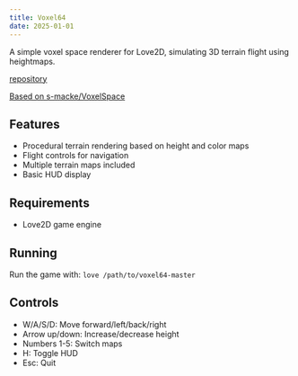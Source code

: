```yaml
---
title: Voxel64
date: 2025-01-01
---
```


A simple voxel space renderer for Love2D, simulating 3D terrain flight using heightmaps.

[repository](https://github.com/giovifav/voxel64)

[Based on s-macke/VoxelSpace](https://github.com/s-macke/VoxelSpace)

## Features

- Procedural terrain rendering based on height and color maps
- Flight controls for navigation
- Multiple terrain maps included
- Basic HUD display

## Requirements

- Love2D game engine

## Running

Run the game with: `love /path/to/voxel64-master`

## Controls

- W/A/S/D: Move forward/left/back/right
- Arrow up/down: Increase/decrease height
- Numbers 1-5: Switch maps
- H: Toggle HUD
- Esc: Quit
